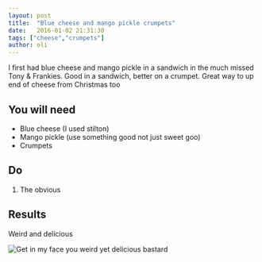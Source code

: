 ```yaml
---
layout: post
title:  "Blue cheese and mango pickle crumpets"
date:   2016-01-02 21:31:30
tags: ["cheese","crumpets"]
author: oli
---
```


I first had blue cheese and mango pickle in a sandwich in the much missed Tony & Frankies.  Good in a sandwich, better on a crumpet.  Great way to up end of cheese from Christmas too

## You will need

* Blue cheese (I used stilton)
* Mango pickle (use something good not just sweet goo)
* Crumpets


## Do

1. The obvious



## Results

Weird and delicious


![Get in my face you weird yet delicious bastard](/images/blog/blue-cheese-mango-crumpets.jpg)

